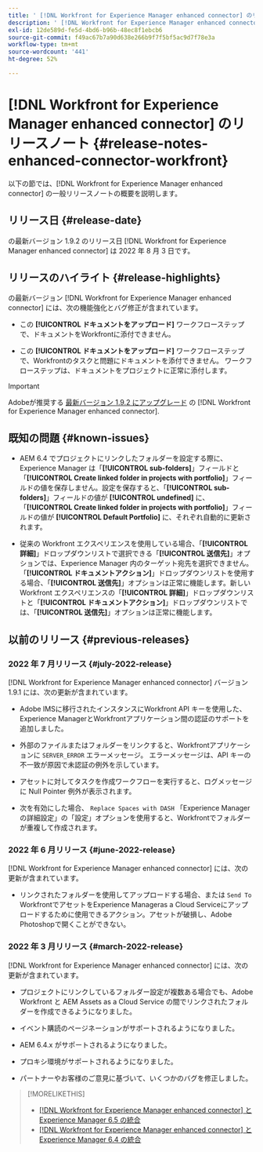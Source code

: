 ```yaml
---
title: ' [!DNL Workfront for Experience Manager enhanced connector] のリリースノート'
description: ' [!DNL Workfront for Experience Manager enhanced connector] のリリースノート'
exl-id: 12de589d-fe5d-4bd6-b96b-48ec8f1ebcb6
source-git-commit: f49ac67b7a90d638e266b9f7f5bf5ac9d7f78e3a
workflow-type: tm+mt
source-wordcount: '441'
ht-degree: 52%

---
```


# [!DNL Workfront for Experience Manager enhanced connector] のリリースノート {#release-notes-enhanced-connector-workfront}

以下の節では、[!DNL Workfront for Experience Manager enhanced connector] の一般リリースノートの概要を説明します。

## リリース日 {#release-date}

の最新バージョン 1.9.2 のリリース日 [!DNL Workfront for Experience Manager enhanced connector] は 2022 年 8 月 3 日です。

## リリースのハイライト {#release-highlights}

の最新バージョン [!DNL Workfront for Experience Manager enhanced connector] には、次の機能強化とバグ修正が含まれています。

* この **[!UICONTROL ドキュメントをアップロード]** ワークフローステップで、ドキュメントをWorkfrontに添付できません。

* この **[!UICONTROL ドキュメントをアップロード]** ワークフローステップで、Workfrontのタスクと問題にドキュメントを添付できません。 ワークフローステップは、ドキュメントをプロジェクトに正常に添付します。

>[!IMPORTANT]
>
>Adobeが推奨する [最新バージョン 1.9.2 にアップグレード](../assets/update-workfront-enhanced-connector.md) の [!DNL Workfront for Experience Manager enhanced connector].

## 既知の問題 {#known-issues}

* AEM 6.4 でプロジェクトにリンクしたフォルダーを設定する際に、Experience Manager は「**[!UICONTROL sub-folders]**」フィールドと「**[!UICONTROL Create linked folder in projects with portfolio]**」フィールドの値を保存しません。設定を保存すると、「**[!UICONTROL sub-folders]**」フィールドの値が **[!UICONTROL undefined]** に、「**[!UICONTROL Create linked folder in projects with portfolio]**」フィールドの値が **[!UICONTROL Default Portfolio]** に、それぞれ自動的に更新されます。

* 従来の Workfront エクスペリエンスを使用している場合、「**[!UICONTROL 詳細]**」ドロップダウンリストで選択できる「**[!UICONTROL 送信先]**」オプションでは、Experience Manager 内のターゲット宛先を選択できません。「**[!UICONTROL ドキュメントアクション]**」ドロップダウンリストを使用する場合、「**[!UICONTROL 送信先]**」オプションは正常に機能します。新しい Workfront エクスペリエンスの「**[!UICONTROL 詳細]**」ドロップダウンリストと「**[!UICONTROL ドキュメントアクション]**」ドロップダウンリストでは、「**[!UICONTROL 送信先]**」オプションは正常に機能します。

## 以前のリリース {#previous-releases}

### 2022 年 7 月リリース {#july-2022-release}

[!DNL Workfront for Experience Manager enhanced connector] バージョン 1.9.1 には、次の更新が含まれています。

* Adobe IMSに移行されたインスタンスにWorkfront API キーを使用した、Experience ManagerとWorkfrontアプリケーション間の認証のサポートを追加しました。

* 外部のファイルまたはフォルダーをリンクすると、Workfrontアプリケーションに `SERVER_ERROR` エラーメッセージ。 エラーメッセージは、API キーの不一致が原因で未認証の例外を示しています。

* アセットに対してタスクを作成ワークフローを実行すると、ログメッセージに Null Pointer 例外が表示されます。

* 次を有効にした場合、 `Replace Spaces with DASH` 「Experience Managerの詳細設定」の「設定」オプションを使用すると、Workfrontでフォルダーが重複して作成されます。

### 2022 年 6 月リリース {#june-2022-release}

[!DNL Workfront for Experience Manager enhanced connector] には、次の更新が含まれています。

* リンクされたフォルダーを使用してアップロードする場合、または `Send To` WorkfrontでアセットをExperience Manageras a Cloud Serviceにアップロードするために使用できるアクション。アセットが破損し、Adobe Photoshopで開くことができない。

### 2022 年 3 月リリース {#march-2022-release}

[!DNL Workfront for Experience Manager enhanced connector] には、次の更新が含まれています。

* プロジェクトにリンクしているフォルダー設定が複数ある場合でも、Adobe Workfront と AEM Assets as a Cloud Service の間でリンクされたフォルダーを作成できるようになりました。

* イベント購読のページネーションがサポートされるようになりました。

* AEM 6.4.x がサポートされるようになりました。

* プロキシ環境がサポートされるようになりました。

* パートナーやお客様のご意見に基づいて、いくつかのバグを修正しました。

>[!MORELIKETHIS]
>
>* [ [!DNL Workfront for Experience Manager enhanced connector]  と Experience Manager 6.5 の統合](https://experienceleague.adobe.com/docs/experience-manager-65/assets/integrations/workfront-integrations.html?lang=ja)
>* [ [!DNL Workfront for Experience Manager enhanced connector]  と Experience Manager 6.4 の統合](https://experienceleague.adobe.com/docs/experience-manager-64/assets/integrations/workfront-integrations.html?lang=ja)

